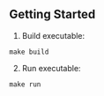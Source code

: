 ## Getting Started

1. Build executable:

```shell
make build
```

2. Run executable:

```shell
make run
```
